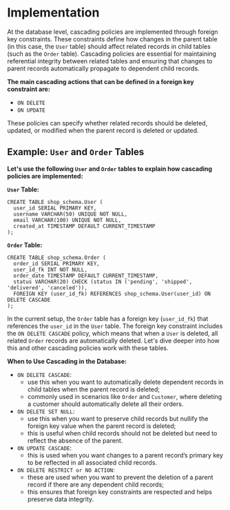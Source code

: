 # Implementation
At the database level, cascading policies are implemented through foreign key constraints.
These constraints define how changes in the parent table (in this case, the `User` table) should
affect related records in child tables (such as the `Order` table).
Cascading policies are essential for maintaining referential integrity between related tables
and ensuring that changes to parent records automatically propagate to dependent child records.

**The main cascading actions that can be defined in a foreign key constraint are:**
- `ON DELETE`
- `ON UPDATE`

These policies can specify whether related records should be deleted, updated, 
or modified when the parent record is deleted or updated.

## Example: `User` and `Order` Tables

**Let's use the following `User` and `Order` tables to explain how cascading policies are implemented:**

**`User` Table:**
```
CREATE TABLE shop_schema.User (
  user_id SERIAL PRIMARY KEY,
  username VARCHAR(50) UNIQUE NOT NULL,
  email VARCHAR(100) UNIQUE NOT NULL,
  created_at TIMESTAMP DEFAULT CURRENT_TIMESTAMP
);
```

**`Order` Table:**
```
CREATE TABLE shop_schema.Order (
  order_id SERIAL PRIMARY KEY,
  user_id_fk INT NOT NULL,
  order_date TIMESTAMP DEFAULT CURRENT_TIMESTAMP,
  status VARCHAR(20) CHECK (status IN ('pending', 'shipped', 'delivered', 'canceled')),
  FOREIGN KEY (user_id_fk) REFERENCES shop_schema.User(user_id) ON DELETE CASCADE
);
```

In the current setup, the `Order` table has a foreign key (`user_id_fk`) that references the `user_id` in the `User` table.
The foreign key constraint includes the `ON DELETE CASCADE` policy, which means that when a `User` is deleted,
all related `Order` records are automatically deleted.
Let's dive deeper into how this and other cascading policies work with these tables.

**When to Use Cascading in the Database:**
- `ON DELETE CASCADE`:
  - use this when you want to automatically delete dependent records in child tables when
  the parent record is deleted;
  - commonly used in scenarios like `Order` and `Customer`, where deleting
  a customer should automatically delete all their orders.
- `ON DELETE SET NULL`:
  - use this when you want to preserve child records but nullify the foreign key 
  value when the parent record is deleted;
  - this is useful when child records should not be deleted but need 
  to reflect the absence of the parent.
- `ON UPDATE CASCADE`:
  - this is used when you want changes to a parent record’s primary key to be
  reflected in all associated child records.
- `ON DELETE RESTRICT or NO ACTION`:
  - these are used when you want to prevent the deletion of a parent
  record if there are any dependent child records;
  - this ensures that foreign key constraints are
  respected and helps preserve data integrity.


